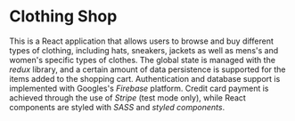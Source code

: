 # Clothing Shop

This is a React application that allows users to browse and buy different types of clothing, including hats, sneakers, jackets as well as mens's and women's specific types of clothes. The global state is managed with the _redux_ library, and a certain amount of data persistence is supported for the items added to the shopping cart. Authentication and database support is implemented with Googles's _Firebase_ platform. Credit card payment is achieved through the use of _Stripe_ (test mode only), while React components are styled with _SASS_ and _styled components_.
